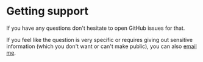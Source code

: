 # Getting support

If you have any questions don't hesitate to open GitHub issues for that.

If you feel like the question is very specific or requires giving out sensitive information
(which you don't want or can't make public), you can also [email me](mailto:joffrey.bion+github@gmail.com).
